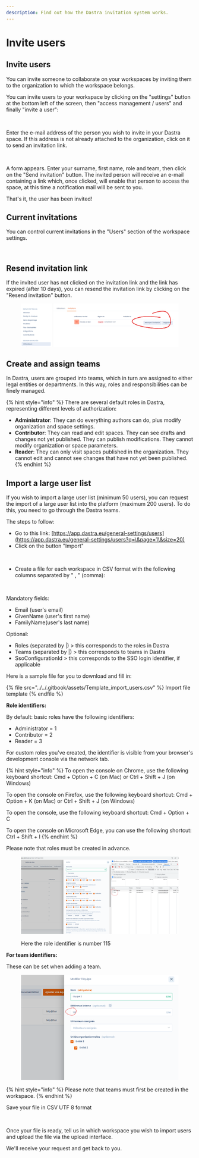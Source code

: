 ```yaml
---
description: Find out how the Dastra invitation system works.
---
```


# Invite users

## Invite users

You can invite someone to collaborate on your workspaces by inviting them to the organization to which the workspace belongs.&#x20;

You can invite users to your workspace by clicking on the "settings" button at the bottom left of the screen, then "access management / users" and finally "invite a user":

<figure><img src="../../.gitbook/assets/Capture d’écran 2023-06-01 à 16.30.07.png" alt=""><figcaption></figcaption></figure>

Enter the e-mail address of the person you wish to invite in your Dastra space. If this address is not already attached to the organization, click on it to send an invitation link.

<figure><img src="../../.gitbook/assets/Capture d’écran 2023-06-01 à 16.35.11.png" alt="" width="563"><figcaption></figcaption></figure>

A form appears. Enter your surname, first name, role and team, then click on the "Send invitation" button. The invited person will receive an e-mail containing a link which, once clicked, will enable that person to access the space, at this time a notification mail will be sent to you.

That's it, the user has been invited!

## Current invitations

You can control current invitations in the "Users" section of the workspace settings.

<figure><img src="../../.gitbook/assets/Capture d’écran 2023-06-01 à 16.37.02.png" alt="" width="360"><figcaption></figcaption></figure>

## Resend invitation link

If the invited user has not clicked on the invitation link and the link has expired (after 10 days), you can resend the invitation link by clicking on the "Resend invitation" button.

<figure><img src="../../.gitbook/assets/image (75).png" alt=""><figcaption></figcaption></figure>

## Create and assign teams

In Dastra, users are grouped into teams, which in turn are assigned to either legal entities or departments. In this way, roles and responsibilities can be finely managed.

{% hint style="info" %}
There are several default roles in Dastra, representing different levels of authorization:&#x20;

* **Administrator**: They can do everything authors can do, plus modify organization and space settings.&#x20;
* **Contributor**: They can read and edit spaces. They can see drafts and changes not yet published. They can publish modifications. They cannot modify organization or space parameters.&#x20;
* **Reader**: They can only visit spaces published in the organization. They cannot edit and cannot see changes that have not yet been published.
{% endhint %}

## Import a large user list

If you wish to import a large user list (minimum 50 users), you can request the import of a large user list into the platform (maximum 200 users). To do this, you need to go through the Dastra teams.&#x20;

The steps to follow:&#x20;

* Go to this link: [https://app.dastra.eu/general-settings/users](https://app.dastra.eu/general-settings/users?q=\&page=1\&size=20)
* Click on the button "Import"

<figure><img src="../../.gitbook/assets/Capture d’écran 2023-06-01 à 16.48.20.png" alt="" width="186"><figcaption></figcaption></figure>

* Create a file for each workspace in CSV format with the following columns separated by " , " (comma):

<figure><img src="../../.gitbook/assets/Capture d’écran 2023-06-01 à 16.49.11.png" alt=""><figcaption></figcaption></figure>

Mandatory fields:

* Email (user's email)&#x20;
* GivenName (user's first name)&#x20;
* FamilyName(user's last name)&#x20;

Optional:&#x20;

* Roles (separated by |) > this corresponds to the roles in Dastra&#x20;
* Teams (separated by |) > this corresponds to teams in Dastra
* SsoConfigurationId > this corresponds to the SSO login identifier, if applicable

Here is a sample file for you to download and fill in:

{% file src="../../.gitbook/assets/Template_import_users.csv" %}
Import file template
{% endfile %}

**Role identifiers:**&#x20;

By default: basic roles have the following identifiers:&#x20;

* Administrator = 1&#x20;
* Contributor = 2&#x20;
* Reader = 3&#x20;

For custom roles you've created, the identifier is visible from your browser's development console via the network tab.

{% hint style="info" %}
To open the console on Chrome, use the following keyboard shortcut: Cmd + Option + C (on Mac) or Ctrl + Shift + J (on Windows)&#x20;

To open the console on Firefox, use the following keyboard shortcut: Cmd + Option + K (on Mac) or Ctrl + Shift + J (on Windows)&#x20;

To open the console, use the following keyboard shortcut: Cmd + Option + C&#x20;

To open the console on Microsoft Edge, you can use the following shortcut: Ctrl + Shift + I
{% endhint %}

Please note that roles must be created in advance.

<figure><img src="../../.gitbook/assets/image (95).png" alt=""><figcaption><p>Here the role identifier is number 115</p></figcaption></figure>

**For team identifiers:**

These can be set when adding a team.

<figure><img src="../../.gitbook/assets/image (76).png" alt=""><figcaption></figcaption></figure>

{% hint style="info" %}
Please note that teams must first be created in the workspace.
{% endhint %}

Save your file in CSV UTF 8 format

<figure><img src="https://138894690-files.gitbook.io/~/files/v0/b/gitbook-x-prod.appspot.com/o/spaces%2F-LvBxs22wUMicv9uWp6C-2584506019%2Fuploads%2FC1FElrWgEomvNHuCAXgC%2Fimage.png?alt=media&#x26;token=e83fc031-1943-452a-b4b5-40e5f4220813" alt=""><figcaption></figcaption></figure>

Once your file is ready, tell us in which workspace you wish to import users and upload the file via the upload interface.

We'll receive your request and get back to you.
